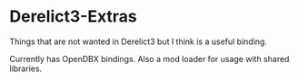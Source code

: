 Derelict3-Extras
================

Things that are not wanted in Derelict3 but I think is a useful binding.

Currently has OpenDBX bindings.
Also a mod loader for usage with shared libraries.
